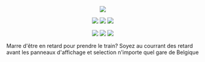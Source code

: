 <p align="center">
<img src=".scnb.png">
</p>
<p align="center">
  <img src="https://img.shields.io/badge/Track--Every station-blue?style=for-the-badge">
  <img src="https://img.shields.io/badge/Info--Retard-red?style=for-the-badge">
  <img src="https://img.shields.io/badge/Belguim-Stats-black?style=for-the-badge">
 
</p>
<p align="center">
  <img src="https://img.shields.io/badge/Author-Lucstay11-cyan?style=flat-square">
  <img src="https://img.shields.io/badge/Open%20Source-Yes-cyan?style=flat-square">
  <img src="https://img.shields.io/badge/Written%20In-Bash-cyan?style=flat-square">
</p>
Marre d'être en retard pour prendre le train? Soyez au courrant des retard avant les panneaux d'affichage et selection n'importe quel gare de Belgique
